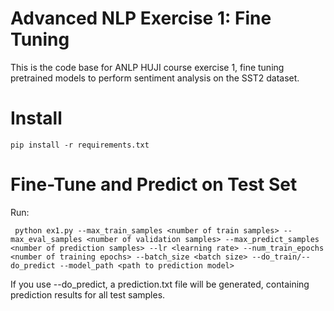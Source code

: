 # Advanced NLP Exercise 1: Fine Tuning

This is the code base for ANLP HUJI course exercise 1, fine tuning pretrained models to perform sentiment analysis on the SST2 dataset.

# Install
``` pip install -r requirements.txt ```

# Fine-Tune and Predict on Test Set
Run:

``` python ex1.py --max_train_samples <number of train samples> --max_eval_samples <number of validation samples> --max_predict_samples <number of prediction samples> --lr <learning rate> --num_train_epochs <number of training epochs> --batch_size <batch size> --do_train/--do_predict --model_path <path to prediction model>```

If you use --do_predict, a prediction.txt file will be generated, containing prediction results for all test samples.
